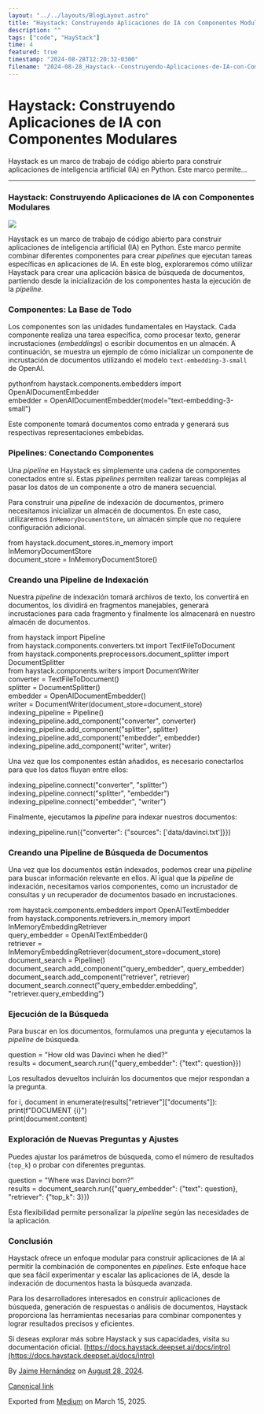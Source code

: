 ```yaml
---
layout: "../../layouts/BlogLayout.astro"
title: "Haystack: Construyendo Aplicaciones de IA con Componentes Modulares "
description: ""
tags: ["code", "HayStack"]
time: 4
featured: true
timestamp: "2024-08-28T12:20:32-0300"
filename: "2024-08-28_Haystack--Construyendo-Aplicaciones-de-IA-con-Componentes-Modulares-02d1ae93a849"
---
```


Haystack: Construyendo Aplicaciones de IA con Componentes Modulares
===================================================================

Haystack es un marco de trabajo de código abierto para construir aplicaciones de inteligencia artificial (IA) en Python. Este marco permite…

* * *

### Haystack: Construyendo Aplicaciones de IA con Componentes Modulares

![](https://cdn-images-1.medium.com/max/800/1*2QbWYDFq9mxX_5dRS2YpTg.png)

Haystack es un marco de trabajo de código abierto para construir aplicaciones de inteligencia artificial (IA) en Python. Este marco permite combinar diferentes componentes para crear _pipelines_ que ejecutan tareas específicas en aplicaciones de IA. En este blog, exploraremos cómo utilizar Haystack para crear una aplicación básica de búsqueda de documentos, partiendo desde la inicialización de los componentes hasta la ejecución de la _pipeline_.

### Componentes: La Base de Todo

Los componentes son las unidades fundamentales en Haystack. Cada componente realiza una tarea específica, como procesar texto, generar incrustaciones (_embeddings_) o escribir documentos en un almacén. A continuación, se muestra un ejemplo de cómo inicializar un componente de incrustación de documentos utilizando el modelo `text-embedding-3-small` de OpenAI.

pythonfrom haystack.components.embedders import OpenAIDocumentEmbedder  
embedder = OpenAIDocumentEmbedder(model="text-embedding-3-small")

Este componente tomará documentos como entrada y generará sus respectivas representaciones embebidas.

### Pipelines: Conectando Componentes

Una _pipeline_ en Haystack es simplemente una cadena de componentes conectados entre sí. Estas _pipelines_ permiten realizar tareas complejas al pasar los datos de un componente a otro de manera secuencial.

Para construir una _pipeline_ de indexación de documentos, primero necesitamos inicializar un almacén de documentos. En este caso, utilizaremos `InMemoryDocumentStore`, un almacén simple que no requiere configuración adicional.

from haystack.document\_stores.in\_memory import InMemoryDocumentStore  
document\_store = InMemoryDocumentStore()

### Creando una Pipeline de Indexación

Nuestra _pipeline_ de indexación tomará archivos de texto, los convertirá en documentos, los dividirá en fragmentos manejables, generará incrustaciones para cada fragmento y finalmente los almacenará en nuestro almacén de documentos.

from haystack import Pipeline  
from haystack.components.converters.txt import TextFileToDocument  
from haystack.components.preprocessors.document\_splitter import DocumentSplitter  
from haystack.components.writers import DocumentWriter  
converter = TextFileToDocument()  
splitter = DocumentSplitter()  
embedder = OpenAIDocumentEmbedder()  
writer = DocumentWriter(document\_store=document\_store)  
indexing\_pipeline = Pipeline()  
indexing\_pipeline.add\_component("converter", converter)  
indexing\_pipeline.add\_component("splitter", splitter)  
indexing\_pipeline.add\_component("embedder", embedder)  
indexing\_pipeline.add\_component("writer", writer)

Una vez que los componentes están añadidos, es necesario conectarlos para que los datos fluyan entre ellos:

indexing\_pipeline.connect("converter", "splitter")  
indexing\_pipeline.connect("splitter", "embedder")  
indexing\_pipeline.connect("embedder", "writer")

Finalmente, ejecutamos la _pipeline_ para indexar nuestros documentos:

indexing\_pipeline.run({"converter": {"sources": \['data/davinci.txt'\]}})

### Creando una Pipeline de Búsqueda de Documentos

Una vez que los documentos están indexados, podemos crear una _pipeline_ para buscar información relevante en ellos. Al igual que la _pipeline_ de indexación, necesitamos varios componentes, como un incrustador de consultas y un recuperador de documentos basado en incrustaciones.

rom haystack.components.embedders import OpenAITextEmbedder  
from haystack.components.retrievers.in\_memory import InMemoryEmbeddingRetriever  
query\_embedder \= OpenAITextEmbedder()  
retriever = InMemoryEmbeddingRetriever(document\_store=document\_store)  
document\_search = Pipeline()  
document\_search.add\_component("query\_embedder", query\_embedder)  
document\_search.add\_component("retriever", retriever)  
document\_search.connect("query\_embedder.embedding", "retriever.query\_embedding")

### Ejecución de la Búsqueda

Para buscar en los documentos, formulamos una pregunta y ejecutamos la _pipeline_ de búsqueda.

question = "How old was Davinci when he died?"  
results = document\_search.run({"query\_embedder": {"text": question}})

Los resultados devueltos incluirán los documentos que mejor respondan a la pregunta.

for i, document in enumerate(results\["retriever"\]\["documents"\]):  
    print(f"DOCUMENT {i}")  
    print(document.content)

### Exploración de Nuevas Preguntas y Ajustes

Puedes ajustar los parámetros de búsqueda, como el número de resultados (`top_k`) o probar con diferentes preguntas.

question = "Where was Davinci born?"  
results = document\_search.run({"query\_embedder": {"text": question}, "retriever": {"top\_k": 3}})

Esta flexibilidad permite personalizar la _pipeline_ según las necesidades de la aplicación.

### Conclusión

Haystack ofrece un enfoque modular para construir aplicaciones de IA al permitir la combinación de componentes en _pipelines_. Este enfoque hace que sea fácil experimentar y escalar las aplicaciones de IA, desde la indexación de documentos hasta la búsqueda avanzada.

Para los desarrolladores interesados en construir aplicaciones de búsqueda, generación de respuestas o análisis de documentos, Haystack proporciona las herramientas necesarias para combinar componentes y lograr resultados precisos y eficientes.

Si deseas explorar más sobre Haystack y sus capacidades, visita su documentación oficial. [https://docs.haystack.deepset.ai/docs/intro](https://docs.haystack.deepset.ai/docs/intro)

By [Jaime Hernández](https://medium.com/@devjaime) on [August 28, 2024](https://medium.com/p/02d1ae93a849).

[Canonical link](https://medium.com/@devjaime/haystack-construyendo-aplicaciones-de-ia-con-componentes-modulares-02d1ae93a849)

Exported from [Medium](https://medium.com) on March 15, 2025.